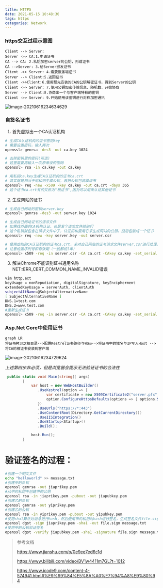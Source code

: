 ```yaml
---
title: HTTPS
date: 2021-05-15 10:48:30
tags: https
categories: Network
---
```


### https交互过程示意图

```sequence
Client --> Server: 
Server ->> CA:1.申请证书
CA --> CA: 2.私钥加密server的公钥，形成证书
CA -->Server: 3.给Server颁发证书
Client ->> Server: 4.索要服务端证书
Server --> Client:5.返回证书
Client ->>Client:6.使用预先安装的CA的公钥解密证书，得到Server的公钥
Client ->> Server: 7.使用公钥加密传输信息，随机数，开始协商
Server --> Client:8.协商出一个与客户端特有的密钥
Client ->> Server: 9.开始使用该密钥进行对称加密通讯
```

![image-20210616234634629](https://zlgan-blog.oss-cn-shenzhen.aliyuncs.com/image-20210616234634629.png)

### 自签名证书

1. 首先虚拟出一个CA认证机构

```bash
# 生成CA认证机构的证书密钥key
# 需要设置密码，输入两次
openssl> genrsa -des3 -out ca.key 1024

# 去除密钥里的密码(可选)
# 这里需要再输入一次原来设的密码
openssl> rsa -in ca.key -out ca.key

# 用私钥ca.key生成CA认证机构的证书ca.crt
# 其实就是相当于用私钥生成公钥，再把公钥包装成证书
openssl> req -new -x509 -key ca.key -out ca.crt -days 365
# 这个证书ca.crt有的又称为"根证书",因为可以用来认证其他证书
```

2. 生成网站的证书

``` bash
# 生成自己网站的密钥server.key
openssl> genrsa -des3 -out server.key 1024

# 生成自己网站证书的请求文件
# 如果找外面的CA机构认证，也是发个请求文件给他们
# 这个私钥就包含在请求文件中了，认证机构要用它来生成网站的公钥，然后包装成一个证书
openssl> req -new -key server.key -out server.csr

# 使用虚拟的CA认证机构的证书ca.crt，来对自己网站的证书请求文件server.csr进行处理，生成签名后的证书server.crt
# 注意设置序列号和有效期（一般都设1年）
openssl> x509 -req -in server.csr -CA ca.crt -CAkey ca.key -set_serial 01 -out server.crt -days 365
```

3. 解决Chrome不能识别证书通用名称NET::ERR_CERT_COMMON_NAME_INVALID错误

```bash
vim http.ext
keyUsage = nonRepudiation, digitalSignature, keyEncipherment
extendedKeyUsage = serverAuth, clientAuth
subjectAltName=@SubjectAlternativeName
[ SubjectAlternativeName ]
DNS.1=test.com
DNS.2=www.test.com
#重新生成证书
openssl> x509 -req -in server.csr -CA ca.crt -CAkey ca.key -set_serial 01 -out server.crt -days 3650 -extfile http.ext
```

### Asp.Net Core中使用证书

```mermaid
graph LR
将证书拷贝之根目录-->配置Kestrel证书路径与密码-->将证书中的域名与IP写入Host -->将CA的根证书安装到客户端
```

![image-20210616234729624](https://zlgan-blog.oss-cn-shenzhen.aliyuncs.com/image-20210616234729624.png)

*上述第四步非必须，但是浏览器会提示无法验证证书的合法性*

```c#
 public static void Main(string[] args)
        {
            var host = new WebHostBuilder()
               .UseKestrel(option => {
                   var certificate = new X509Certificate2("server.pfx", "123456");
                   option.ConfigureHttpsDefaults(options => { options.ServerCertificate = certificate; });
               })
               .UseUrls("https://*:443")
               .UseContentRoot(Directory.GetCurrentDirectory())
               .UseIISIntegration()
               .UseStartup<Startup>()
               .Build();

            host.Run();
        }

```



# 验证签名的过程：

```bash
#创建一个明文文件
echo "helloworld" >> message.txt
#创建甲的私钥
openssl genrsa -out jiaprikey.pem
#从甲的私钥中创建甲的公钥
openssl rsa -in jiaprikey.pem -pubout -out jiapubkey.pem
#创建乙的私钥
openssl genrsa -out yiprikey.pem
#创建乙的公钥
openssl rsa -in yiprikey.pem -pubout -out yipubkey.pem
#使用sha1算法对消息进行hash，然后使用甲的私钥对hash进行签名，生成签名文件file.sign
openssl dgst -sign jiaprikey.pem -sha1 -out file.sign message.txt
#使用甲的公钥验证签名
openssl dgst -verify jiapubkey.pem -sha1 -signature file.sign message.txt
```





>参考文档
>
>https://www.jianshu.com/p/0e9ee7ed6c1d
>
>https://www.bilibili.com/video/BV1w4411m7GL?t=1012
>
>https://www.icode9.com/content-4-574941.html#%E9%99%84%E5%8A%A0%E7%94%A8%E9%80%94

